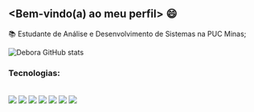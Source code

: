 ## <Bem-vindo(a) ao meu perfil> 😄

📚 Estudante de Análise e Desenvolvimento de Sistemas na PUC Minas;

![Debora GitHub stats](https://github-readme-stats.vercel.app/api?username=deboradrf&show_icons=true&theme=jolly)

### Tecnologias:

<div style="display: inline_block"><br/>
  <img align="center" src="https://img.shields.io/badge/HTML5-E34F26?style=for-the-badge&logo=html5&logoColor=white" />
  <img align="center" src="https://img.shields.io/badge/CSS3-1572B6?style=for-the-badge&logo=css3&logoColor=white" />
  <img align="center" src="https://img.shields.io/badge/Sass-CC6699?style=for-the-badge&logo=sass&logoColor=white" />
  <img align="center" src="https://img.shields.io/badge/bootstrap-%238511FA.svg?style=for-the-badge&logo=bootstrap&logoColor=white" />
  <img align="center" src="https://img.shields.io/badge/JavaScript-F7DF1E?style=for-the-badge&logo=javascript&logoColor=black" />
  <img align="center" src="https://img.shields.io/badge/.NET-5C2D91?style=for-the-badge&logo=.net&logoColor=white" />  
  <img align="center" src="https://img.shields.io/badge/c%23-%23239120.svg?style=for-the-badge&logo=c-sharp&logoColor=white" />  
</div>
